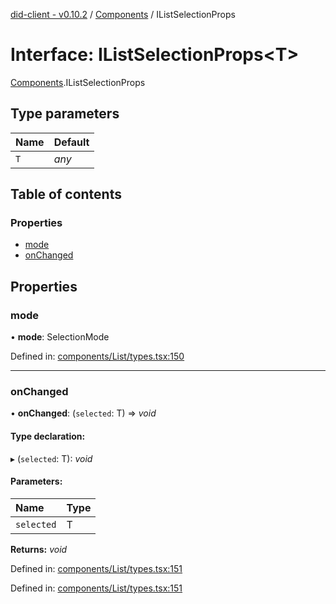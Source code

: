 [did-client - v0.10.2](../README.md) / [Components](../modules/components.md) / IListSelectionProps

# Interface: IListSelectionProps<T\>

[Components](../modules/components.md).IListSelectionProps

## Type parameters

Name | Default |
:------ | :------ |
`T` | *any* |

## Table of contents

### Properties

- [mode](components.ilistselectionprops.md#mode)
- [onChanged](components.ilistselectionprops.md#onchanged)

## Properties

### mode

• **mode**: SelectionMode

Defined in: [components/List/types.tsx:150](https://github.com/Puzzlepart/did/blob/dev/client/components/List/types.tsx#L150)

___

### onChanged

• **onChanged**: (`selected`: T) => *void*

#### Type declaration:

▸ (`selected`: T): *void*

#### Parameters:

Name | Type |
:------ | :------ |
`selected` | T |

**Returns:** *void*

Defined in: [components/List/types.tsx:151](https://github.com/Puzzlepart/did/blob/dev/client/components/List/types.tsx#L151)

Defined in: [components/List/types.tsx:151](https://github.com/Puzzlepart/did/blob/dev/client/components/List/types.tsx#L151)
